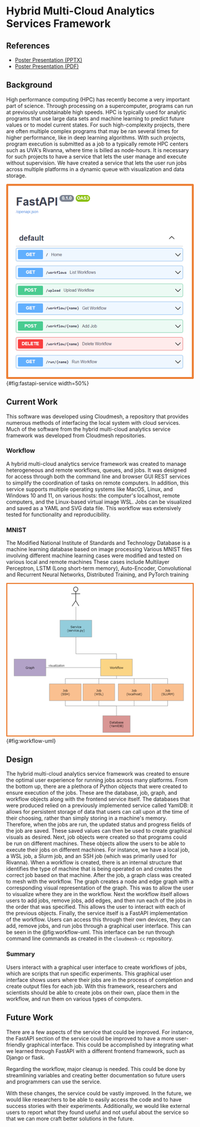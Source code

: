 # Hybrid Multi-Cloud Analytics Services Framework

## References

* [Poster Presentation (PPTX)](https://github.com/cloudmesh/cloudmesh-cc/raw/main/documents/analytics-service.pptx)
* [Poster Presentation (PDF)](https://github.com/cloudmesh/cloudmesh-cc/raw/documents/analytics-service.pdf)

## Background

High performance computing (HPC) has recently become a very important
part of science. Through processing on a supercomputer, programs can
run at previously unobtainable high speeds. HPC is typically used for
analytic programs that use large data sets and machine learning to
predict future values or to model current states. For such
high-complexity projects, there are often multiple complex programs
that may be ran several times for higher performance, like in deep
learning algorithms. With such projects, program execution is
submitted as a job to a typically remote HPC centers
such as UVA's Rivanna, where time is billed as node-hours. It is
necessary for such projects to have a service that lets the user
manage and execute without supervision. We have created a service that
lets the user run jobs across multiple platforms in a dynamic queue
with visualization and data storage.

![OpenAPI Description of the REST Interface to the Workflow](images/fastapi-service.png){#fig:fastapi-service width=50%}


## Current Work

This software was developed using Cloudmesh, a repository
that provides numerous methods of interfacing the local system with
cloud services. Much of the software from the hybrid multi-cloud
analytics service framework was developed from Cloudmesh repositories.

### Workflow

A hybrid multi-cloud analytics service framework was created to manage
heterogeneous and remote workflows, queues, and jobs.  It was designed
for access through both the command line and browser GUI REST services
to simplify the coordination of tasks on remote computers.  In
addition, this service supports multiple operating systems like MacOS,
Linux, and Windows 10 and 11, on various hosts: the computer's
localhost, remote computers, and the Linux-based virtual image WSL.
Jobs can be visualized and saved as a YAML and SVG data file. This
workflow was extensively tested for functionality and reproducibility.

### MNIST

The Modified National Institute of Standards and Technology Database
is a machine learning database based on image processing Various MNIST
files involving different machine learning cases were modified and
tested on various local and remote machines These cases include
Multilayer Perceptron, LSTM (Long short-term
memory), Auto-Encoder, Convolutional and Recurrent Neural
Networks, Distributed Training, and PyTorch training

![Design for the workflow.](images/workflow-uml.png){#fig:workflow-uml}

## Design

The hybrid multi-cloud analytics service framework was
created to ensure the optimal user experience for running jobs across
many platforms. From the bottom up, there are a plethora of Python
objects that were created to ensure execution of the jobs. These are
the database, job, graph, and workflow objects along with the frontend
service itself. The databases that were produced relied on a
previously implemented service called YamlDB: it allows for persistent
storage of data that users can call upon at the time of their
choosing, rather than simply storing in a machine's memory. Therefore,
when the jobs are run, the updated status and progress fields of the
job are saved. These saved values can then be used to create graphical
visuals as desired. Next, job objects were created so that programs
could be run on different machines. These objects allow the users to
be able to execute their jobs on different machines. For instance, we
have a local job, a WSL job, a Slurm job, and an SSH job (which was
primarily used for Rivanna). When a workflow is created, there is an
internal structure that identifies the type of machine that is being
operated on and creates the correct job based on that machine. After
the job, a graph class was created to mesh with the workflow. The
graph creates a node and edge graph with a corresponding visual
representation of the graph. This was to allow the user to visualize
where they are in the workflow. Next the workflow itself allows users
to add jobs, remove jobs, add edges, and then run each of the jobs in
the order that was specified. This allows the user to interact with
each of the previous objects. Finally, the service itself is a FastAPI
implementation of the workflow. Users can access this through their
own devices, they can add, remove jobs, and run jobs through a
graphical user interface. This can be seen in the @fig:workflow-uml.
This interface can be run through command line commands as created in
the `cloudmesh-cc` repository.

### Summary

Users interact with a graphical user interface to create
workflows of jobs, which are scripts that run specific
experiments. This graphical user interface shows users where their
jobs are in the process of completion and create output files for each
job. With this framework, researchers and scientists should be able to
create jobs on their own, place them in the workflow, and run them on
various types of computers.

## Future Work

There are a few aspects of the service that could be improved. For
instance, the FastAPI section of the service could be improved to have
a more user-friendly graphical interface. This could be accomplished
by integrating what we learned through FastAPI with a different
frontend framework, such as Django or flask.

Regarding the workflow, major cleanup is needed. This could be done by
streamlining variables and creating better documentation so future
users and programmers can use the service.

With these changes, the service could be vastly improved. In the
future, we would like researchers to be able to easily access the code
and to have success stories with their experiments. Additionally, we
would like external users to report what they found useful and not
useful about the service so that we can more craft better solutions in
the future.
